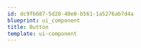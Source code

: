 ```yaml
---
id: dc9fb687-5d28-40e0-b561-1a5276ab7d4a
blueprint: ui_component
title: Button
template: ui-component
---
```

